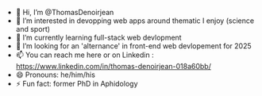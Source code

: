 - 👋 Hi, I’m @ThomasDenoirjean
- 👀 I’m interested in devopping web apps around thematic I enjoy (science and sport)
- 🌱 I’m currently learning full-stack web devlopment
- 💞️ I’m looking for an 'alternance' in front-end web devlopement for 2025
- 📫 You can reach me here or on Linkedin : https://www.linkedin.com/in/thomas-denoirjean-018a60bb/
- 😄 Pronouns: he/him/his
- ⚡ Fun fact: former PhD in Aphidology

<!---
ThomasDenoirjean/ThomasDenoirjean is a ✨ special ✨ repository because its `README.md` (this file) appears on your GitHub profile.
You can click the Preview link to take a look at your changes.
--->

